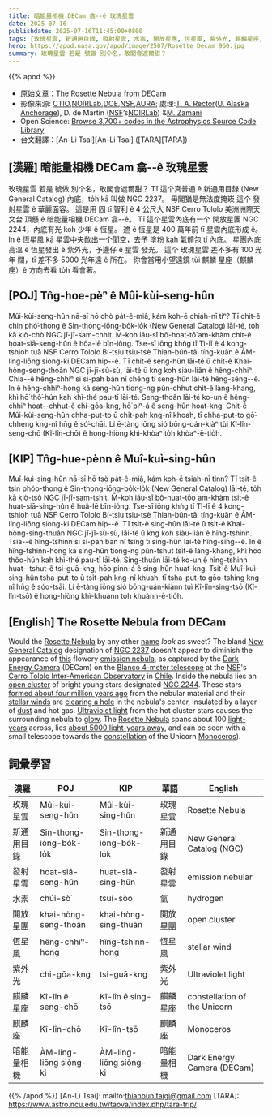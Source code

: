 ```yaml
---
title: 暗能量相機 DECam 翕--ê 玫瑰星雲
date: 2025-07-16
publishdate: 2025-07-16T11:45:00+0800
tags: [玫瑰星雲, 新通用目錄, 發射星雲, 水素, 開放星團, 恆星風, 紫外光, 麒麟星座, 麒麟座, 暗能量相機 DECam]
hero: https://apod.nasa.gov/apod/image/2507/Rosette_Decam_960.jpg
summary: 玫瑰星雲 若是 號做 別个名，敢閣會遮爾甜？
---
```


{{% apod %}}

- 原始文章：[The Rosette Nebula from DECam](https://apod.nasa.gov/apod/ap250716.html)
- 影像來源: [CTIO][CTIO],[NOIRLab][NOIRLab],[DOE][DOE],[NSF][NSF],[AURA][AURA]; 處理:[T. A. Rector][T_A_Rector]([U. Alaska Anchorage][U_Alaska_Anchorage]), D. de Martin ([NSF][NSF]’s[NOIRLab][NOIRLab]) &[M. Zamani][M_Zamani]
- Open Science: [Browse 3,700+ codes in the Astrophysics Source Code Library](https://ascl.net/code/all)
- 台文翻譯：[An-Li Tsai][An-Li Tsai] ([TARA][TARA])


## [漢羅] 暗能量相機 DECam 翕--ê 玫瑰星雲
玫瑰星雲 若是 號做 別个名，敢閣會遮爾甜？
Tī 這个真普通 ê 新通用目錄 (New General Catalog) 內底，to̍h kā 叫做 NGC 2237。
毋閣猶是無法度掩崁 這个 發射星雲 ê 華麗面容。
這是用 囥 tī 智利 ê 4 公尺大 NSF Cerro Tololo 美洲洲際天文台 頂懸 ê 暗能量相機 DECam 翕--ê。
Tī 這个星雲內底有一个 開放星團 NGC 2244，內底有光 koh 少年 ê 恆星。
遮 ê 恆星是 400 萬年前 tī 星雲內底形成 ê。
In ê 恆星風 kā 星雲中央歕出一个閬空，去予 塗粉 kah 氣體包 tī 內底。
星團內底高溫 ê 恆星發出 ê 紫外光，予邊仔 ê 星雲 發光。
這个 玫瑰星雲 差不多有 100 光年 闊，tī 差不多 5000 光年遠 ê 所在。
你會當用小望遠鏡 tùi 麒麟 星座（麒麟座）ê 方向去看 to̍h 看會著。

## [POJ] Tn̂g-hoe-pèⁿ ê Mûi-kùi-seng-hûn

Mûi-kùi-seng-hûn nā-sī hō chò pa̍t-ê-miâ, kám koh-ē chiah-nī tiⁿ?
Tī chit-ê chin phó͘-thong ê Sin-thong-iōng-bo̍k-lo̍k (New General Catalog) lāi-té, to̍h kā kiò-chò NGC jī-jī-sam-chhit.
M̄-koh iáu-sī bô-hoat-tō͘ am-khàm chit-ê hoat-siā-seng-hûn ê hôa-lē bīn-iông.
Tse-sī iōng khǹg tī Tì-lī ê 4 kong-tshioh tuā NSF Cerro Tololo Bí-tsiu tsiu-tsè Thian-bûn-tâi tíng-kuân ê ÀM-lîng-liōng siòng-ki DECam hip--ê.
Tī chit-ê seng-hûn lāi-té ū chi̍t-ê Khai-hòng-seng-thoân NGC jī-jī-sù-sù, lāi-té ū kng koh siàu-liân ê hêng-chhiⁿ.
Chia--ê hêng-chhiⁿ sī sì-pah bān nî chêng tī seng-hûn lāi-té hêng-sêng--ê.
In ê hêng-chhiⁿ-hong kā seng-hûn tiong-ng pûn-chhut chi̍t-ê làng-khang, khì hō͘ thô͘-hún kah khì-thé pau-tī lāi-té.
Seng-thoân lāi-té ko-un ê hêng-chhiⁿ hoat--chhut-ê chi-gōa-kng, hō͘ piⁿ-á ê seng-hûn hoat-kng.
Chit-ê Mûi-kùi-seng-hûn chha-put-to ū chi̍t-pah kng-nî khoah, tī chha-put-to gō͘-chheng kng-nî hn̄g ê só͘-chāi.
Lí ē-tàng iōng sió bōng-oán-kiàⁿ tùi Kî-lîn-seng-chō (Kî-lîn-chō) ê hong-hiòng khì-khòaⁿ to̍h khòaⁿ-ē-tio̍h.

## [KIP] Tn̂g-hue-pènn ê Muî-kuì-sing-hûn

Muî-kuì-sing-hûn nā-sī hō tsò pa̍t-ê-miâ, kám koh-ē tsiah-nī tinn?
Tī tsit-ê tsin phóo-thong ê Sin-thong-iōng-bo̍k-lo̍k (New General Catalog) lāi-té, to̍h kā kiò-tsò NGC jī-jī-sam-tshit.
M̄-koh iáu-sī bô-huat-tōo am-khàm tsit-ê huat-siā-sing-hûn ê huâ-lē bīn-iông.
Tse-sī iōng khǹg tī Tì-lī ê 4 kong-tshioh tuā NSF Cerro Tololo Bí-tsiu tsiu-tsè Thian-bûn-tâi tíng-kuân ê ÀM-lîng-liōng siòng-ki DECam hip--ê.
Tī tsit-ê sing-hûn lāi-té ū tsi̍t-ê Khai-hòng-sing-thuân NGC jī-jī-sù-sù, lāi-té ū kng koh siàu-liân ê hîng-tshinn.
Tsia--ê hîng-tshinn sī sì-pah bān nî tsîng tī sing-hûn lāi-té hîng-sîng--ê.
In ê hîng-tshinn-hong kā sing-hûn tiong-ng pûn-tshut tsi̍t-ê làng-khang, khì hōo thôo-hún kah khì-thé pau-tī lāi-té.
Sing-thuân lāi-té ko-un ê hîng-tshinn huat--tshut-ê tsi-guā-kng, hōo pinn-á ê sing-hûn huat-kng.
Tsit-ê Muî-kuì-sing-hûn tsha-put-to ū tsi̍t-pah kng-nî khuah, tī tsha-put-to gōo-tshing kng-nî hn̄g ê sóo-tsāi.
Lí ē-tàng iōng sió bōng-uán-kiànn tuì Kî-lîn-sing-tsō (Kî-lîn-tsō) ê hong-hiòng khì-khuànn to̍h khuànn-ē-tio̍h.

## [English] The Rosette Nebula from DECam

Would the [Rosette Nebula][Rosette Nebula] by any other [name][name] _look_ as sweet?
The bland [New General Catalog][New General Catalog] designation of [NGC 2237][NGC 2237] doesn't appear to diminish the appearance of [this][this] flowery [emission nebula][emission nebula], as captured by the [Dark Energy Camera][Dark Energy Camera] (DECam) on the [Blanco 4-meter telescope][Blanco 4-meter telescope] at the [NSF][NSF]'s [Cerro Tololo Inter-American Observatory][Cerro Tololo Inter-American Observatory] in [Chile][Chile].
Inside the nebula lies an [open cluster][open cluster] of bright young stars designated [NGC 2244][NGC 2244].
These stars [formed about four million years ago][formed about four million years ago] from the nebular material and their [stellar winds][stellar winds] are [clearing a hole][clearing a hole] in the nebula's center, insulated by a layer of [dust][dust] and hot gas.
[Ultraviolet light][Ultraviolet light] from the hot cluster stars causes the surrounding nebula to [glow][glow].
The [Rosette Nebula][Rosette Nebula] spans about 100 [light-years][light-years] across, lies [about 5000 light-years away][about 5000 light-years away], and can be seen with a small telescope towards the [constellation][constellation] of the Unicorn [Monoceros][Monoceros]).

## 詞彙學習
|漢羅|POJ|KIP|華語|English|
|-|-|-|-|-|
|玫瑰星雲|Mûi-kùi-seng-hûn|Mûi-kùi-sing-hûn|玫瑰星雲|Rosette Nebula|
|新通用目錄|Sin-thong-iōng-bo̍k-lo̍k|Sin-thong-iōng-bo̍k-lo̍k|新通用目錄|New General Catalog (NGC)|
|發射星雲|hoat-siā-seng-hûn|huat-siā-sing-hûn|發射星雲|emission nebular|
|水素|chúi-sò͘|tsuí-sòo|氫|hydrogen|
|開放星團|khai-hòng-seng-thoân|khai-hòng-sing-thuân|開放星團|open cluster|
|恆星風|hêng-chhiⁿ-hong|hîng-tshinn-hong|恆星風|stellar wind|
|紫外光|chi-gōa-kng|tsi-guā-kng|紫外光|Ultraviolet light|
|麒麟星座|Kî-lîn ê seng-chō|Kî-lîn ê sing-tsō|麒麟星座|constellation of the Unicorn|
|麒麟座|Kî-lîn-chō|Kî-lîn-tsō|麒麟座|Monoceros|
|暗能量相機|ÀM-lîng-liōng siòng-ki|ÀM-lîng-liōng siòng-ki|暗能量相機|Dark Energy Camera (DECam)|



{{% /apod %}}
[An-Li Tsai]: mailto:thianbun.taigi@gmail.com
[TARA]: https://www.astro.ncu.edu.tw/taova/index.php/tara-trip/

[copyright]: https://apod.nasa.gov/apod/fap/lib/about_apod.html#srapply
[License3]: https://creativecommons.org/licenses/by-nc-nd/3.0/
[License2]:https://creativecommons.org/licenses/by-nc-nd/2.0/

[Rosette_Nebula]:https://en.wikipedia.org/wiki/Rosette_Nebula
[name]:http://www.bartleby.com/100/138.28.22.html
[CTIO]:https://noirlab.edu/public/programs/ctio/
[NOIRLab]:https://noirlab.edu/
[DOE]:https://www.energy.gov/
[NSF]:https://www.nsf.gov/
[AURA]:https://www.aura-astronomy.org/
[T_A_Rector]:http://aftar.uaa.alaska.edu/
[U_Alaska_Anchorage]:https://www.uaa.alaska.edu/
[M_Zamani]:https://mahdizamani.com/about


[Rosette Nebula]:https://en.wikipedia.org/wiki/Rosette_Nebula
[name]:http://www.bartleby.com/100/138.28.22.html
[New General Catalog]:http://en.wikipedia.org/wiki/New_General_Catalogue
[NGC 2237]:http://www.google.com/images?hl=en&biw=1024&bih=974&gbv=2&tbs=isch%3A1&sa=1&q=%2Bsite%3Aapod.nasa.gov+Rosette&aq=f&aqi=&aql=&oq=
[this]:https://noirlab.edu/public/images/noirlab2424a/
[emission nebula]:https://apod.nasa.gov/apod/ap250716.htmlemission_nebulae.html
[Dark Energy Camera]:https://noirlab.edu/public/programs/ctio/victor-blanco-4m-telescope/decam/
[Blanco 4-meter telescope]:https://noirlab.edu/public/programs/ctio/victor-blanco-4m-telescope/
[NSF]:https://noirlab.edu/public/
[Cerro Tololo Inter-American Observatory]:https://noirlab.edu/public/programs/ctio/
[Chile]:https://en.wikipedia.org/wiki/Chile
[open cluster]:https://apod.nasa.gov/apod/ap250716.htmlopen_clusters.html
[NGC 2244]:https://apod.nasa.gov/apod/ap250716.htmlap000822.html
[formed about four million years ago]:https://ui.adsabs.harvard.edu/abs/1993ApJ...414..664K/abstract
[stellar winds]:https://apod.nasa.gov/apod/ap250716.htmlap000318.html
[clearing a hole]:https://youtu.be/Cn2g_8n1AsM
[dust]:https://apod.nasa.gov/apod/ap250716.htmlap030706.html
[Ultraviolet light]:https://science.nasa.gov/ems/10_ultravioletwaves/
[glow]:http://www.youtube.com/watch?v=0brmw8sP-Js
[Rosette Nebula]:https://apod.nasa.gov/apod/ap250716.htmlap000111.html
[light-years]:https://science.nasa.gov/exoplanets/what-is-a-light-year/
[about 5000 light-years away]:https://ui.adsabs.harvard.edu/abs/2000A%26A...358..553H/abstract
[constellation]:https://spaceplace.nasa.gov/constellations/
[Monoceros]:http://chandra.harvard.edu/photo/constellations/monoceros.html